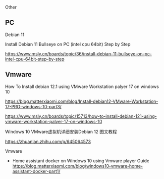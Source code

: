 
Other

## PC

Debian 11 

Install Debian 11 Bullseye on PC (intel cpu 64bit) Step by Step

https://www.msly.cn/boards/topic/36/install-debian-11-bullseye-on-pc-intel-cpu-64bit-step-by-step


## Vmware

How To Install debian 12.1 using VMware Workstation palyer 17 on windows 10

https://blog.matterxiaomi.com/blog/Install-debian12-VMware-Workstation-17-PRO-windows-10-part3/

https://www.msly.cn/boards/topic/15713/how-to-install-debian-121-using-vmware-workstation-palyer-17-on-windows-10

Windows 10 VMware虚拟机详细安装Debian 12 图文教程

https://zhuanlan.zhihu.com/p/645064573



Vmware

- Home assistant docker on Windows 10 using Vmware player Guide
https://blog.matterxiaomi.com/blog/windows10-vmware-home-assistant-docker-part1/

